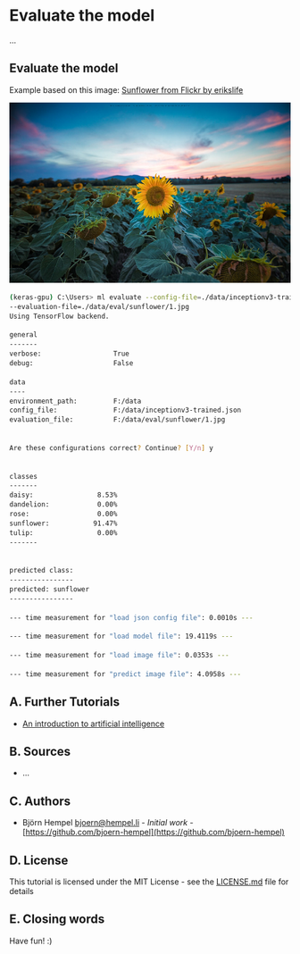 # Evaluate the model

...

## Evaluate the model

Example based on this image: [Sunflower from Flickr by erikslife](https://www.flickr.com/photos/erikslife/36073451125)

<img src="/markdown/image-classification/sunflower.jpg">

```bash
(keras-gpu) C:\Users> ml evaluate --config-file=./data/inceptionv3-trained.json \
--evaluation-file=./data/eval/sunflower/1.jpg
Using TensorFlow backend.

general
-------
verbose:                  True
debug:                    False

data
----
environment_path:         F:/data
config_file:              F:/data/inceptionv3-trained.json
evaluation_file:          F:/data/eval/sunflower/1.jpg


Are these configurations correct? Continue? [Y/n] y


classes
-------
daisy:                8.53%
dandelion:            0.00%
rose:                 0.00%
sunflower:           91.47%
tulip:                0.00%
-------


predicted class:
----------------
predicted: sunflower
----------------

--- time measurement for "load json config file": 0.0010s ---

--- time measurement for "load model file": 19.4119s ---

--- time measurement for "load image file": 0.0353s ---

--- time measurement for "predict image file": 4.0958s ---
```

## A. Further Tutorials

* [An introduction to artificial intelligence](https://github.com/friends-of-ai/an-introduction-to-artificial-intelligence)

## B. Sources

* ...

## C. Authors

* Björn Hempel <bjoern@hempel.li> - _Initial work_ - [https://github.com/bjoern-hempel](https://github.com/bjoern-hempel)

## D. License

This tutorial is licensed under the MIT License - see the [LICENSE.md](/LICENSE.md) file for details

## E. Closing words

Have fun! :)

